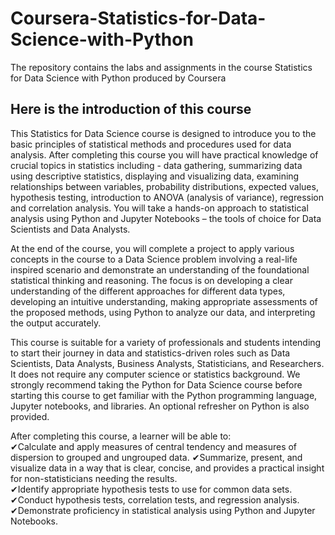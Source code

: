 # Coursera-Statistics-for-Data-Science-with-Python
The repository contains the labs and assignments in the course Statistics for Data Science with Python produced by Coursera



## Here is the introduction of this course

This Statistics for Data Science course is designed to introduce you to the basic principles of statistical methods and procedures used for data analysis. After completing this course you will have practical knowledge of crucial topics in statistics including  - data gathering, summarizing data using descriptive statistics, displaying and visualizing data, examining relationships between variables, probability distributions, expected values, hypothesis testing, introduction to ANOVA (analysis of variance), regression and correlation analysis. You will take a hands-on approach to statistical analysis using Python and Jupyter Notebooks – the tools of choice for Data Scientists and Data Analysts. 

At the end of the course, you will complete a project to apply various concepts in the course to a Data Science problem involving a real-life inspired scenario and demonstrate an understanding of the foundational statistical thinking and reasoning. The focus is on developing a clear understanding of the different 
approaches for different data types, developing an intuitive understanding, making appropriate assessments of the proposed methods, using Python to analyze our data, and interpreting the output accurately. 

This course is suitable for a variety of professionals and students intending to start their journey in data and statistics-driven roles such as Data Scientists, Data Analysts, Business Analysts, Statisticians, and Researchers. It does not require any computer science or statistics background.  We strongly recommend taking the Python for Data Science course before starting this course to get familiar with the Python programming language,  Jupyter notebooks, and libraries. An optional refresher on Python is also provided.

After completing this course, a learner will be able to:\
✔Calculate and apply measures of central tendency and measures of dispersion to grouped and ungrouped data.
✔Summarize, present, and visualize data in a way that is clear, concise, and provides a practical insight for non-statisticians needing the results.\
✔Identify appropriate hypothesis tests to use for common data sets.\
✔Conduct hypothesis tests, correlation tests, and regression analysis.\
✔Demonstrate proficiency in statistical analysis using Python and Jupyter Notebooks.
